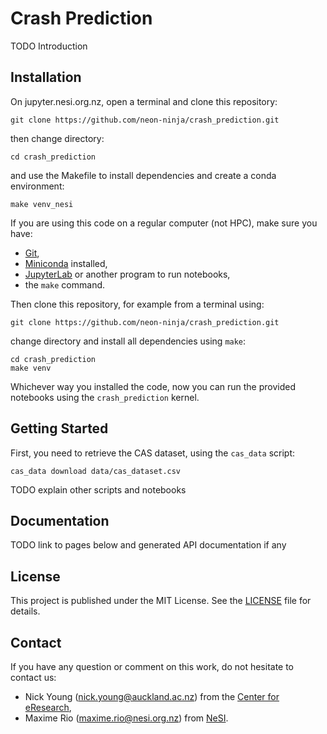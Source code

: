 # Crash Prediction

TODO Introduction


## Installation

On jupyter.nesi.org.nz, open a terminal and clone this repository:
```
git clone https://github.com/neon-ninja/crash_prediction.git
```
then change directory:
```
cd crash_prediction
```
and use the Makefile to install dependencies and create a conda environment:
```
make venv_nesi
```

If you are using this code on a regular computer (not HPC), make sure you have:
- [Git](https://git-scm.com/downloads),
- [Miniconda](https://docs.conda.io/en/latest/miniconda.html) installed,
- [JupyterLab](https://jupyter.org/install.html) or another program to run
  notebooks,
- the `make` command.

Then clone this repository, for example from a terminal using:
```
git clone https://github.com/neon-ninja/crash_prediction.git
```
change directory and install all dependencies using `make`:
```
cd crash_prediction
make venv
```

Whichever way you installed the code, now you can run the provided notebooks
using the `crash_prediction` kernel.


## Getting Started

First, you need to retrieve the CAS dataset, using the `cas_data` script:
```
cas_data download data/cas_dataset.csv
```

TODO explain other scripts and notebooks


## Documentation

TODO link to pages below and generated API documentation if any


## License

This project is published under the MIT License. See the [LICENSE](LICENSE) file
for details.


## Contact

If you have any question or comment on this work, do not hesitate to contact us:

- Nick Young (nick.young@auckland.ac.nz) from the [Center for eResearch](https://www.eresearch.auckland.ac.nz/),
- Maxime Rio (maxime.rio@nesi.org.nz) from [NeSI](https://www.nesi.org.nz/).

